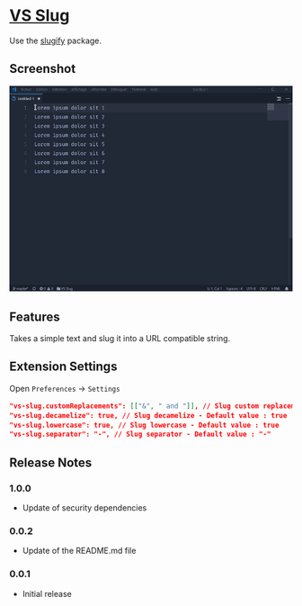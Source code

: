 # [VS Slug](https://marketplace.visualstudio.com/items?itemName=neptunedesign.vs-slug)

Use the [slugify](https://github.com/sindresorhus/slugify) package.

## Screenshot

![Demo](https://raw.githubusercontent.com/NeptuneDesign/vs-slug/master/images/screenshot.gif)

## Features

Takes a simple text and slug it into a URL compatible string.

## Extension Settings

Open `Preferences` -> `Settings`

```json
"vs-slug.customReplacements": [["&", " and "]], // Slug custom replacements - Default value : [["&", " and "]]
"vs-slug.decamelize": true, // Slug decamelize - Default value : true
"vs-slug.lowercase": true, // Slug lowercase - Default value : true
"vs-slug.separator": "-", // Slug separator - Default value : "-"
```

## Release Notes

### 1.0.0

- Update of security dependencies

### 0.0.2

- Update of the README.md file

### 0.0.1

- Initial release
